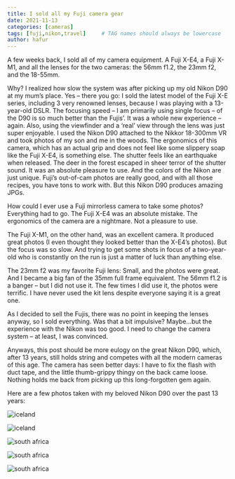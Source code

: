 ```yaml
---
title: I sold all my Fuji camera gear
date: 2021-11-13
categories: [cameras]
tags: [fuji,nikon,travel]     # TAG names should always be lowercase
author: hafur
---
```


A few weeks back, I sold all of my camera equipment. A Fuji X-E4, a Fuji X-M1, and all the lenses for the two cameras: the 56mm f1.2, the 23mm f2, and the 18-55mm.

Why? I realized how slow the system was after picking up my old Nikon D90 at my mum’s place. Yes – there you go: I sold the latest model of the Fuji X-E series, including 3 very renowned lenses, because I was playing with a 13-year-old DSLR. The focusing speed – I am primarily using single focus – of the D90 is so much better than the Fujis’. It was a whole new experience – again. Also, using the viewfinder and a ‘real’ view through the lens was just super enjoyable. I used the Nikon D90 attached to the Nikkor 18-300mm VR and took photos of my son and me in the woods. The ergonomics of this camera, which has an actual grip and does not feel like some slippery soap like the Fuji X-E4, is something else. The shutter feels like an earthquake when released. The deer in the forest escaped in sheer terror of the shutter sound. It was an absolute pleasure to use. And the colors of the Nikon are just unique. Fuji’s out-of-cam photos are really good, and with all those recipes, you have tons to work with. But this Nikon D90 produces amazing JPGs.

How could I ever use a Fuji mirrorless camera to take some photos? Everything had to go. The Fuji X-E4 was an absolute mistake. The ergonomics of the camera are a nightmare. Not a pleasure to use.

The Fuji X-M1, on the other hand, was an excellent camera. It produced great photos (I even thought they looked better than the X-E4’s photos). But the focus was so slow. And trying to get some shots in focus of a two-year-old who is constantly on the run is just a matter of luck than anything else.

The 23mm f2 was my favorite Fuji lens: Small, and the photos were great. And I became a big fan of the 35mm full frame equivalent. The 56mm f1.2 is a banger – but I did not use it. The few times I did use it, the photos were terrific. I have never used the kit lens despite everyone saying it is a great one.

As I decided to sell the Fujis, there was no point in keeping the lenses anyway, so I sold everything. Was that a bit impulsive? Maybe…but the experience with the Nikon was too good. I need to change the camera system – at least, I was convinced.

Anyways, this post should be more eulogy on the great Nikon D90, which, after 13 years, still holds string and competes with all the modern cameras of this age. The camera has seen better days: I have to fix the flash with duct tape, and the little thumb-grippy thingy on the back came loose. Nothing holds me back from picking up this long-forgotten gem again.

Here are a few photos taken with my beloved Nikon D90 over the past 13 years:

![iceland](https://axafadvbguje.objectstorage.eu-amsterdam-1.oci.customer-oci.com/p/k7dfc_mckNrhh8QRruCHdN37k7gTc9rt73WVWcJkus3I_5tEhEZBgEs6V-qS6l9L/n/axafadvbguje/b/hafur/o/2010-08-iceland-358-of-686-1536x1020.jpeg )

![iceland](https://axafadvbguje.objectstorage.eu-amsterdam-1.oci.customer-oci.com/p/k7dfc_mckNrhh8QRruCHdN37k7gTc9rt73WVWcJkus3I_5tEhEZBgEs6V-qS6l9L/n/axafadvbguje/b/hafur/o/2010-08-iceland-329-of-686-1536x1024.jpeg)

![south africa](https://axafadvbguje.objectstorage.eu-amsterdam-1.oci.customer-oci.com/p/k7dfc_mckNrhh8QRruCHdN37k7gTc9rt73WVWcJkus3I_5tEhEZBgEs6V-qS6l9L/n/axafadvbguje/b/hafur/o/2008-11_12-south-africa-365-of-1270-1536x1020.jpeg)

![south africa](https://axafadvbguje.objectstorage.eu-amsterdam-1.oci.customer-oci.com/p/k7dfc_mckNrhh8QRruCHdN37k7gTc9rt73WVWcJkus3I_5tEhEZBgEs6V-qS6l9L/n/axafadvbguje/b/hafur/o/2008-11_12-south-africa-306-of-1270-1536x1020.jpeg)

![south africa](https://axafadvbguje.objectstorage.eu-amsterdam-1.oci.customer-oci.com/p/k7dfc_mckNrhh8QRruCHdN37k7gTc9rt73WVWcJkus3I_5tEhEZBgEs6V-qS6l9L/n/axafadvbguje/b/hafur/o/2008-11_12-south-africa-173-of-1270-1536x1020.jpeg)

